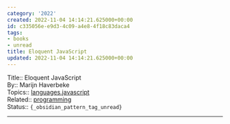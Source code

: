 ```yaml
---
category: '2022'
created: 2022-11-04 14:14:21.625000+00:00
id: c335056e-e9d3-4c09-a4e8-4f18c83daca4
tags:
- books
- unread
title: Eloquent JavaScript
updated: 2022-11-04 14:14:21.625000+00:00
---
```

   
Title:: Eloquent JavaScript   
By:: Marijn Haverbeke   
Topics:: [languages.javascript](../../devlog/languages.javascript.md)   
Related:: [programming](../../topics/programming.md)   
Status:: `{_obsidian_pattern_tag_unread}`   
   
   
---